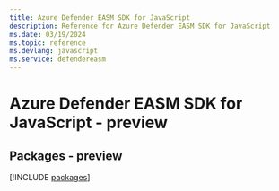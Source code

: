 ```yaml
---
title: Azure Defender EASM SDK for JavaScript
description: Reference for Azure Defender EASM SDK for JavaScript
ms.date: 03/19/2024
ms.topic: reference
ms.devlang: javascript
ms.service: defendereasm
---
```

# Azure Defender EASM SDK for JavaScript - preview
## Packages - preview
[!INCLUDE [packages](defender-easm-index.md)]